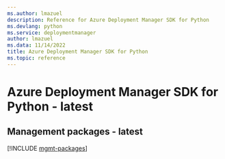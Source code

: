 ```yaml
---
ms.author: lmazuel
description: Reference for Azure Deployment Manager SDK for Python
ms.devlang: python
ms.service: deploymentmanager
author: lmazuel
ms.data: 11/14/2022
title: Azure Deployment Manager SDK for Python
ms.topic: reference
---
```

# Azure Deployment Manager SDK for Python - latest

## Management packages - latest
[!INCLUDE [mgmt-packages](deployment-manager-mgmt-index.md)]